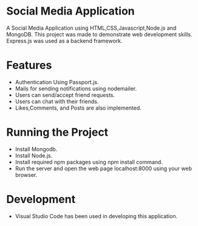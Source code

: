 # Social Media Application
A Social Media Application using HTML,CSS,Javascript,Node.js and MongoDB. This project was made to demonstrate web development skills. Express.js was used as a backend framework.

# Features
* Authentication Using Passport.js.
* Mails for sending notifications using nodemailer.
* Users can send/accept friend requests.
* Users can chat with their friends.
* Likes,Comments, and Posts are also implemented.

# Running the Project
* Install Mongodb.
* Install Node.js.
* Install required npm packages using npm install command.
* Run the server and open the web page localhost:8000 using your web browser.

# Development
* Visual Studio Code has been used in developing this application.